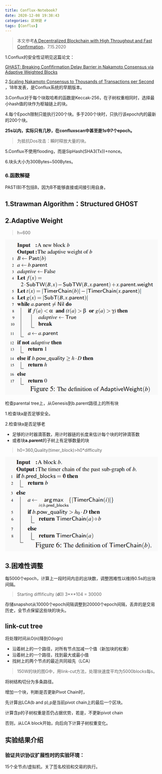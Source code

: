 ```yaml
---
title: Conflux-Notebook7
date: 2020-12-08 19:38:43
categories: 区块链 #
tags: [Conflux]
---
```


> 本文参考[A Decentralized Blockchain with High Throughput and Fast Confirmation](https://www.usenix.org/conference/atc20/presentation/li-chenxing)，7.15.2020

1.Conflux的安全性证明见这篇论文：

[GHAST: Breaking Confifirmation Delay Barrier in Nakamoto Consensus via Adaptive Weighted Blocks](https://arxiv.org/abs/2006.01072)

2.[Scaling Nakamoto Consensus to Thousands of Transactions per Second](https://arxiv.org/pdf/1805.03870)  ，18年发表，是Conflux系统的早期版本。

3.Conflux对于每个块取哈希的函数是Keccak-256，在子树权重相同时，选择最小hash值的块作为枢轴链上的块。

4.每个Epoch限制只能执行200个块。多于200个块时，只执行该epoch内的最新的200个块。

**25s以内，实际只有几秒，在confluxscan中甚至是1s中7个epoch。**

<!--more-->

> 为抵抗Dos攻击：瞬时释放大量的块。

5.Conflux不使用flooding，而是SipHash(SHA3(Tx))+nonce。

6.块头大小为300Bytes~500Bytes。

### 6.函数解疑

PAST(B)不包括B，因为B不能够直接或间接引用自身。

## 1.Strawman Algorithm：Structured GHOST





## 2.Adaptive Weight

> h=600

![image-20201209011103872](Conflux-Notebook7/image-20201209011103872.png)



检查parental tree上，从Genesis到b.parent路径上的所有块

1.检查块a是否足够安全。

2.检查块a是否足够老

- 足够的计时器滴答数，用计时器链的长度来估计每个块的时钟滴答数
- 或者块**a.parent**的子树上有足够数量的块

> h0=360,Quality(timer_block)>h0*difficulty

![image-20201209020602037](Conflux-Notebook7/image-20201209020602037.png)

## 3.困难性调整

每5000个epoch，计算上一段时间内总的出块数，调整困难性以维持0.5s的出块间隔。

> Starting diffificulty (**d**0) 3*×*104 = 30000

存储snapshot从10000个epoch间隔调整到20000个epoch间隔，丢弃的是交易历史，全节点保留这些块的块头。

## link-cut tree

将处理时间从O(n)降到O(logn)

- 沿着树上的一个路径，对所有节点加减一个值（新加块的权重）
- 沿着树上的一个路径，找到最大或最小值
- 找树上的两个节点的最近共同祖先（LCA）

> 150W的块的图G中，用link-cut方法，处理块速度平均为5000blocks每s。

将树结构切分为多条路径。

增加一个块，判断是否更新Pivot Chain时，

先计算出LCA(b and p),p是当前pivot chain上的最后一个区块。

计算含p的子树权重是否仍占据优势，若是，不更新pivot chain

否则，从LCA block开始，向后向下计算子树权重变化。





## 实验结果介绍

### 验证共识协议扩展性时的实验环境：

15个全节点/虚拟机，关了签名校验和交易的执行。